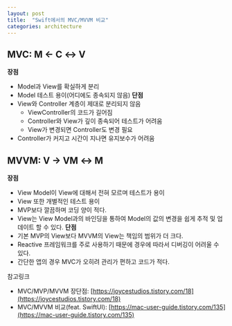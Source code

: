 ```yaml
---
layout: post
title:  "Swift에서의 MVC/MVVM 비교"
categories: architecture
---
```


## MVC: M ← C ↔ V
**장점**
- Model과 View를 확실하게 분리
- Model 테스트 용이(어디에도 종속되지 않음)
**단점**
- View와 Controller 계층이 제대로 분리되지 않음
    - ViewController의 코드가 길어짐
    - Controller와 View가 깊이 종속되어 테스트가 어려움
    - View가 변경되면 Controller도 변경 필요
- Controller가 커지고 시간이 지나면 유지보수가 어려움

## MVVM: V → VM ↔ M
**장점**
- View Model이 View에 대해서 전혀 모르며 테스트가 용이
- View 또한 개별적인 테스트 용이
- MVP보다 깔끔하며 코딩 양이 적다.
- View는 View Model과의 바인딩을 통하여 Model의 값의 변경을 쉽게 추적 및 업데이트 할 수 있다.
**단점**
- 기본 MVP의 View보다 MVVM의 View는 책임의 범위가 더 크다.
- Reactive 프레임워크를 주로 사용하기 때문에 경우에 따라서 디버깅이 어려울 수 있다.
- 간단한 앱의 경우 MVC가 오히려 관리가 편하고 코드가 적다.

참고링크
- MVC/MVP/MVVM 장단점: [https://joycestudios.tistory.com/18](https://joycestudios.tistory.com/18)
- MVC/MVVM 비교(feat. SwiftUI): [https://mac-user-guide.tistory.com/135](https://mac-user-guide.tistory.com/135)